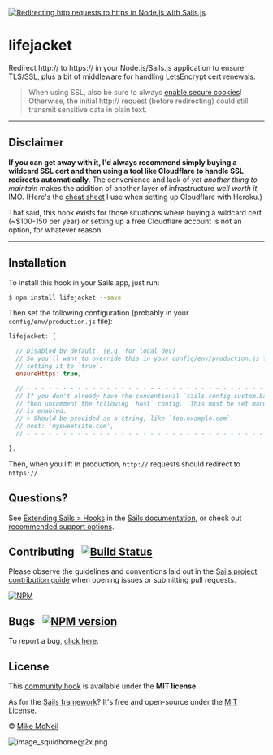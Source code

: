 [![Redirecting http requests to https in Node.js with Sails.js](https://camo.githubusercontent.com/9e49073459ed4e0e2687b80eaf515d87b0da4a6b/687474703a2f2f62616c64657264617368792e6769746875622e696f2f7361696c732f696d616765732f6c6f676f2e706e67)](https://sailsjs.com)

# lifejacket

Redirect http:// to https:// in your Node.js/Sails.js application to ensure TLS/SSL, plus a bit of middleware for handling LetsEncrypt cert renewals.

> When using SSL, also be sure to always [enable secure cookies](https://sailsjs.com/documentation/reference/configuration/sails-config-http)!  Otherwise, the initial http:// request (before redirecting) could still transmit sensitive data in plain text.


-----------------------------------

## Disclaimer

**If you can get away with it, I'd always recommend simply buying a wildcard SSL cert and then using a tool like Cloudflare to handle SSL redirects automatically.**  The convenience and lack of _yet another thing to maintain_ makes the addition of another layer of infrastructure _well worth it_, IMO.  (Here's the [cheat sheet](https://gist.github.com/mikermcneil/d3114517e4c7263b145274ea4ad3d0cb) I use when setting up Cloudflare with Heroku.)

That said, this hook exists for those situations where buying a wildcard cert (~$100-150 per year) or setting up a free Cloudflare account is not an option, for whatever reason.

-----------------------------------



## Installation

To install this hook in your Sails app, just run:

```bash
$ npm install lifejacket --save
```

Then set the following configuration (probably in your `config/env/production.js` file):

```js
lifejacket: {

  // Disabled by default. (e.g. for local dev)
  // So you'll want to override this in your config/env/production.js file,
  // setting it to `true`.
  ensureHttps: true,

  // - - - - - - - - - - - - - - - - - - - - - - - - - - - - - - - - - - - - - - - - - - - - -
  // If you don't already have the conventional `sails.config.custom.baseUrl` set,
  // then uncomment the following `host` config.  This must be set manually if `ensureHttps`
  // is enabled.
  // > Should be provided as a string, like `foo.example.com`.
  // host: 'mysweetsite.com',
  // - - - - - - - - - - - - - - - - - - - - - - - - - - - - - - - - - - - - - - - - - - - - -

},
```

Then, when you lift in production, `http://` requests should redirect to `https://`.


## Questions?

See [Extending Sails > Hooks](https://sailsjs.com/documentation/concepts/extending-sails/hooks) in the [Sails documentation](https://sailsjs.com/documentation), or check out [recommended support options](https://sailsjs.com/support).


## Contributing &nbsp; [![Build Status](https://travis-ci.org/sailshq/lifejacket.svg?branch=master)](https://travis-ci.org/sailshq/lifejacket)

Please observe the guidelines and conventions laid out in the [Sails project contribution guide](https://sailsjs.com/documentation/contributing) when opening issues or submitting pull requests.

[![NPM](https://nodei.co/npm/lifejacket.png?downloads=true)](http://npmjs.com/package/lifejacket)


## Bugs &nbsp; [![NPM version](https://badge.fury.io/js/lifejacket.svg)](http://npmjs.com/package/lifejacket)

To report a bug, [click here](https://sailsjs.com/bugs).



## License

This [community hook](https://sailsjs.com/documentation/concepts/extending-sails/hooks) is available under the **MIT license**.

As for the [Sails framework](https://sailsjs.com)?  It's free and open-source under the [MIT License](https://sailsjs.com/license).

&copy; [Mike McNeil](https://sailsjs.com/about)

![image_squidhome@2x.png](http://i.imgur.com/RIvu9.png)
